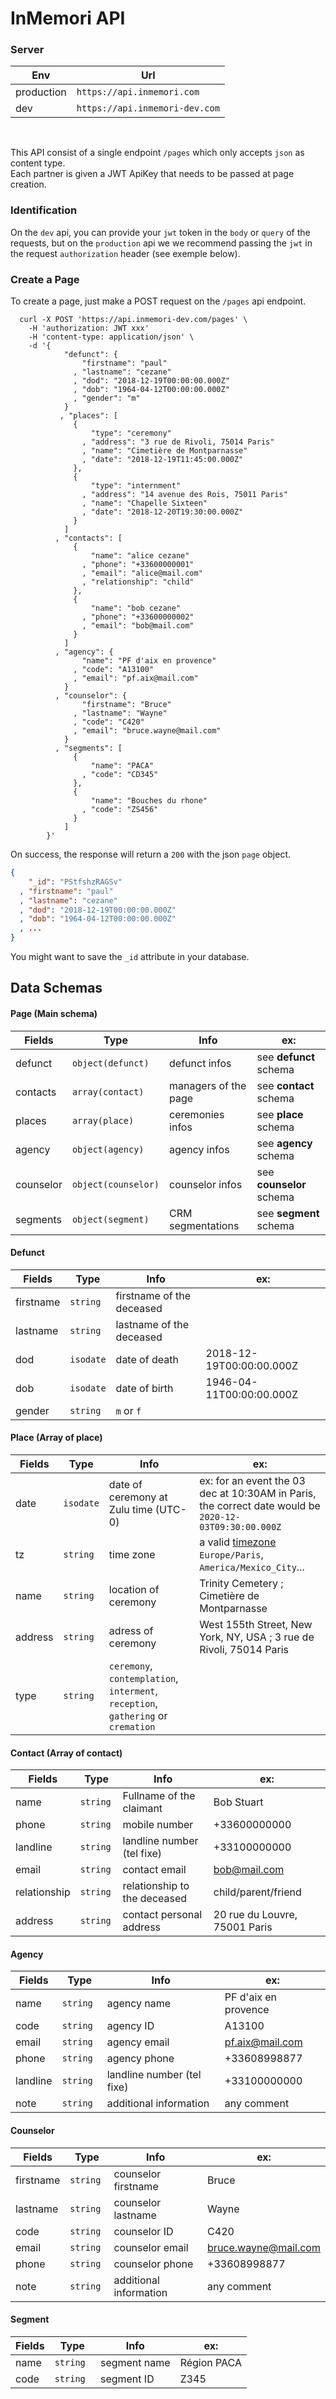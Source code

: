 # InMemori API  

### Server

| Env        | Url                              |
|------------|----------------------------------|
| production | `https://api.inmemori.com`       |
| dev        | `https://api.inmemori-dev.com`   |

<br/>  

This API consist of a single endpoint `/pages` which only accepts `json` as content type.  
Each partner is given a JWT ApiKey that needs to be passed at page creation.

### Identification

On the `dev` api, you can provide your `jwt` token in the `body` or `query` of the requests, but on the `production` api we we recommend passing the `jwt` in the request `authorization` header (see exemple below).

### Create a Page

To create a page, just make a POST request on the `/pages` api endpoint.  

  ```curl
    curl -X POST 'https://api.inmemori-dev.com/pages' \
      -H 'authorization: JWT xxx'
      -H 'content-type: application/json' \
      -d '{ 
              "defunct": {
                  "firstname": "paul"
                , "lastname": "cezane"
                , "dod": "2018-12-19T00:00:00.000Z"
                , "dob": "1964-04-12T00:00:00.000Z"
                , "gender": "m"
              }
             , "places": [
                {
                    "type": "ceremony"
                  , "address": "3 rue de Rivoli, 75014 Paris"
                  , "name": "Cimetière de Montparnasse"
                  , "date": "2018-12-19T11:45:00.000Z"
                },
                {
                    "type": "internment"
                  , "address": "14 avenue des Rois, 75011 Paris"
                  , "name": "Chapelle Sixteen"
                  , "date": "2018-12-20T19:30:00.000Z"
                }
              ]
            , "contacts": [
                { 
                    "name": "alice cezane"
                  , "phone": "+33600000001"
                  , "email": "alice@mail.com"
                  , "relationship": "child"
                },
                { 
                    "name": "bob cezane"
                  , "phone": "+33600000002"
                  , "email": "bob@mail.com"
                }
              ]
            , "agency": {
                  "name": "PF d'aix en provence"
                , "code": "A13100"
                , "email": "pf.aix@mail.com"
              } 
            , "counselor": {
                  "firstname": "Bruce"
                , "lastname": "Wayne"
                , "code": "C420"
                , "email": "bruce.wayne@mail.com"
              } 
            , "segments": [
                {
                    "name": "PACA"
                  , "code": "CD345"
                },
                {
                    "name": "Bouches du rhone"
                  , "code": "ZS456"
                }
              ]
          }'
  ```
  
On success, the response will return a `200` with the json `page` object.  

```json
{ 
    "_id": "PStfshzRAGSv"
  , "firstname": "paul"
  , "lastname": "cezane"
  , "dod": "2018-12-19T00:00:00.000Z"
  , "dob": "1964-04-12T00:00:00.000Z"
  , ...
} 
```

You might want to save the `_id` attribute in your database.


## Data Schemas

#### Page (Main schema)

| Fields          | Type               | Info                              | ex:                            |
|-----------------|--------------------|-----------------------------------|--------------------------------|
| defunct         | `object(defunct)`  | defunct infos                     | see **defunct** schema |
| contacts        | `array(contact)`   | managers of the page              | see **contact** schema |
| places          | `array(place)`     | ceremonies infos                  | see **place** schema |
| agency          | `object(agency)`   | agency infos                      | see **agency** schema |
| counselor       | `object(counselor)`| counselor infos                   | see **counselor** schema |
| segments        | `object(segment)`  | CRM segmentations                 | see **segment** schema |


#### Defunct

| Fields          | Type               | Info                              | ex:                            |
|-----------------|--------------------|-----------------------------------|--------------------------------|
| firstname       | `string`           | firstname of the deceased         | |
| lastname        | `string`           | lastname of the deceased          | |
| dod             | `isodate`          | date of death                     | 2018-12-19T00:00:00.000Z |
| dob             | `isodate`          | date of birth                     | 1946-04-11T00:00:00.000Z |
| gender          | `string`           | `m` or `f`                        | |


#### Place (Array of place)

| Fields          | Type           | Info                | ex:                            |
|-----------------|----------------|---------------------|--------------------------------|
| date            | `isodate`      | date of ceremony at Zulu time (UTC-0)| ex: for an event the 03 dec at 10:30AM in Paris, the correct date would be `2020-12-03T09:30:00.000Z`       |
| tz            | `string`       | time zone| a valid [timezone](https://en.wikipedia.org/wiki/List_of_tz_database_time_zones) `Europe/Paris`, `America/Mexico_City`...  |
| name            | `string`       | location of ceremony| Trinity Cemetery ; Cimetière de Montparnasse      |
| address         | `string`       | adress of ceremony  | West 155th Street, New York, NY, USA ; 3 rue de Rivoli, 75014 Paris 
| type            | `string`       | `ceremony`, `contemplation`, `interment`, `reception`, `gathering` or `cremation`|     |


#### Contact (Array of contact)

| Fields          | Type           | Info                              | ex:                            |
|-----------------|----------------|-----------------------------------|--------------------------------|
| name            | `string `      | Fullname of the claimant          | Bob Stuart |
| phone           | `string `      | mobile number                     | +33600000000 |
| landline        | `string `      | landline number (tel fixe)         | +33100000000 |
| email           | `string `      | contact email                     | bob@mail.com |
| relationship    | `string `      | relationship to the deceased      | child/parent/friend |
| address         | `string `      | contact personal address          | 20 rue du Louvre, 75001 Paris |

#### Agency

| Fields          | Type           | Info                           | ex:                            |
|-----------------|----------------|--------------------------------|--------------------------------|
| name            | `string `      | agency name                    | PF d'aix en provence |
| code            | `string `      | agency ID                      | A13100 |
| email           | `string `      | agency email                   | pf.aix@mail.com |
| phone           | `string `      | agency phone                   | +33608998877 |
| landline        | `string `      | landline number (tel fixe)      | +33100000000 |
| note            | `string `      | additional information         | any comment |

#### Counselor

| Fields          | Type        | Info                              | ex:                            |
|-----------------|-------------|-----------------------------------|--------------------------------|
| firstname       | `string `   | counselor firstname               | Bruce |
| lastname        | `string `   | counselor lastname                | Wayne |
| code            | `string `   | counselor ID                      | C420 |
| email           | `string `   | counselor email                   | bruce.wayne@mail.com |
| phone           | `string `   | counselor phone                   | +33608998877 |
| note            | `string `   | additional information            | any comment |

#### Segment

| Fields          | Type        | Info                              | ex:                            |
|-----------------|-------------|-----------------------------------|--------------------------------|
| name            | `string `   | segment name                      | Région PACA |
| code            | `string `   | segment ID                        | Z345 |

